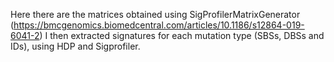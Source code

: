 Here there are the matrices obtained using SigProfilerMatrixGenerator 
(https://bmcgenomics.biomedcentral.com/articles/10.1186/s12864-019-6041-2)
I then extracted signatures for each mutation type (SBSs, DBSs and IDs), using HDP and Sigprofiler.
